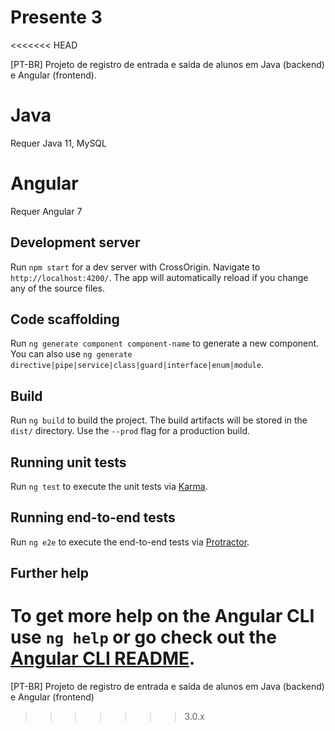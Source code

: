 # Presente 3
<<<<<<< HEAD

[PT-BR] Projeto de registro de entrada e saída de alunos em Java (backend) e Angular (frontend).

# Java

Requer Java 11, MySQL 

# Angular

Requer Angular 7

## Development server

Run `npm start` for a dev server with CrossOrigin. Navigate to `http://localhost:4200/`. The app will automatically reload if you change any of the source files.

## Code scaffolding

Run `ng generate component component-name` to generate a new component. You can also use `ng generate directive|pipe|service|class|guard|interface|enum|module`.

## Build

Run `ng build` to build the project. The build artifacts will be stored in the `dist/` directory. Use the `--prod` flag for a production build.

## Running unit tests

Run `ng test` to execute the unit tests via [Karma](https://karma-runner.github.io).

## Running end-to-end tests

Run `ng e2e` to execute the end-to-end tests via [Protractor](http://www.protractortest.org/).

## Further help

To get more help on the Angular CLI use `ng help` or go check out the [Angular CLI README](https://github.com/angular/angular-cli/blob/master/README.md).
=======
[PT-BR] Projeto de registro de entrada e saída de alunos em Java (backend) e Angular (frontend)
>>>>>>> 3.0.x
